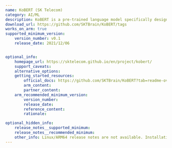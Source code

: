 ```yaml
---
name: KoBERT (SK Telecom)
category: AI/ML
description: KoBERT is a pre-trained language model specifically designed for understanding and generating Korean language text.
download_url: https://github.com/SKTBrain/KoBERT/tags
works_on_arm: true
supported_minimum_version:
    version_number: v0.1
    release_date: 2021/12/06


optional_info:
    homepage_url: https://sktelecom.github.io/en/project/kobert/
    support_caveats:
    alternative_options:
    getting_started_resources:
        official_docs: https://github.com/SKTBrain/KoBERT?tab=readme-ov-file#how-to-install
        arm_content:
        partner_content:
    arm_recommended_minimum_version:
        version_number:
        release_date:
        reference_content:
        rationale:

optional_hidden_info:
    release_notes__supported_minimum:
    release_notes__recommended_minimum:
    other_info: Linux/ARM64 release notes are not available. Installation and testing were done using released tar files.
---
```

